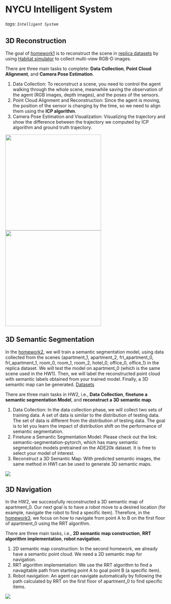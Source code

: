 # NYCU Intelligent System
###### tags: `Intelligent System`

## 3D Reconstruction

The goal of [homework1](https://github.com/gyes00205/NYCU_IS/tree/main/HW1) is to reconstruct the scene in [replica datasets](https://github.com/facebookresearch/Replica-Dataset) by using [Habitat simulator](https://github.com/facebookresearch/habitat-lab) to collect multi-view RGB-D images.

There are three main tasks to complete: **Data Collection**, **Point Cloud Alignment**, and **Camera Pose Estimation**.

1. Data Collection:
To reconstruct a scene, you need to control the agent walking through the whole scene, meanwhile saving the observation of the agent (RGB images, depth images), and the poses of the sensors.
2. Point Cloud Alignment and Reconstruction:
Since the agent is moving, the position of the sensor is changing by the time, so we need to align them using the **ICP algorithm**. 
3. Camera Pose Estimation and Visualization:
Visualizing the trajectory and show the difference between the trajectory we computed by ICP algorithm and ground truth trajectory.

<img src="https://i.imgur.com/4zFLKNR.png" width="300px">
<img src="https://i.imgur.com/964PdRM.png" width="300px">

## 3D Semantic Segmentation

In the [homework2](https://github.com/gyes00205/NYCU_IS/tree/main/HW2), we will train a semantic segmentation model, using data collected from the scenes (apartment_1, apartment_2, frl_apartment_0, frl_apartment_1, room_0, room_1, room_2, hotel_0, office_0, office_1) in the replica dataset. We will test the model on apartment_0 (which is the same scene used in the HW1). Then, we will label the reconstructed point cloud with semantic labels obtained from your trained model. Finally, a 3D semantic map can be generated.
[Datasets](https://docs.google.com/document/d/1PCaJ2L7kWUCN7w7erHnxOBDoCcsuIic5/edit?usp=sharing&ouid=114222386363369914303&rtpof=true&sd=true)

There are three main tasks in HW2, i.e., **Data Collection**, **finetune a semantic segmentation Model**, and **reconstruct a 3D semantic map**.
1. Data Collection:
In the data collection phase, we will collect two sets of training data. A set of data is similar to the distribution of testing data. The set of data is different from the distribution of testing data. The goal is to let you learn the impact of distribution shift on the performance of semantic segmentation.
2. Finetune a Semantic Segmentation Model:
Please check out the link: semantic-segmentation-pytorch, which has many semantic segmentation models pretrained on the ADE20k dataset. It is free to select your model of interest.
3. Reconstruct a 3D Semantic Map:
With predicted semantic images, the same method in HW1 can be used to generate 3D semantic maps.

![](https://i.imgur.com/5aXsMTO.png)

## 3D Navigation

In the HW2, we successfully reconstructed a 3D semantic map of apartment_0. Our next goal is to have a robot move to a desired location (for example, navigate the robot to find a specific item). Therefore, in the [homework3](https://github.com/gyes00205/NYCU_IS/tree/main/HW3), we focus on how to navigate from point A to B on the first floor of apartment_0 using the RRT algorithm.

There are three main tasks, i.e., **2D semantic map construction**, **RRT algorithm implementation**, **robot navigation**.

1. 2D semantic map construction:
In the second homework, we already have a semantic point cloud. We need a 2D semantic map for navigation.
2. RRT algorithm implementation:
We use the RRT algorithm to find a navagitable path from starting point A to goal point B (a specific item).
3. Robot navigation:
An agent can navigate automatically by following the path
calculated by RRT on the first floor of apartment_0 to find specific items.

![](https://i.imgur.com/mOF36Kn.png)